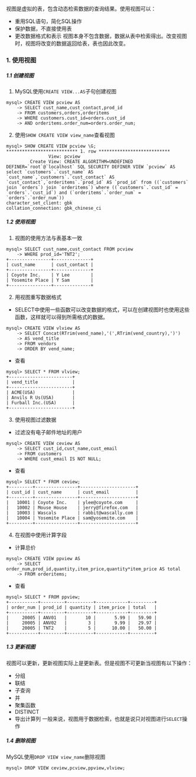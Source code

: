 视图是虚拟的表，包含动态检索数据的查询结果。使用视图可以：
- 重用SQL语句，简化SQL操作
- 保护数据，不直接使用表
- 更改数据格式和表示
视图本身不包含数据，数据从表中检索得出。改变视图时，视图将改变的数据返回给表，表也因此改变。

### 1. 使用视图
##### 1.1 创建视图
1. MySQL使用`CREATE VIEW...AS`子句创建视图
```mysql
mysql> CREATE VIEW pcview AS
    -> SELECT cust_name,cust_contact,prod_id
    -> FROM customers,orders,orderitems
    -> WHERE customers.cust_id=orders.cust_id
    -> AND orderitems.order_num=orders.order_num;
```

2. 使用`SHOW CREATE VIEW view_name`查看视图
```mysql
mysql> SHOW CREATE VIEW pcview \G;
*************************** 1. row ***************************
                View: pcview
         Create View: CREATE ALGORITHM=UNDEFINED DEFINER=`root`@`localhost` SQL SECURITY DEFINER VIEW `pcview` AS select `customers`.`cust_name` AS `cust_name`,`customers`.`cust_contact` AS `cust_contact`,`orderitems`.`prod_id` AS `prod_id` from ((`customers` join `orders`) join `orderitems`) where ((`customers`.`cust_id` = `orders`.`cust_id`) and (`orderitems`.`order_num` = `orders`.`order_num`))
character_set_client: gbk
collation_connection: gbk_chinese_ci
```
##### 1.2 使用视图
1. 视图的使用方法与表基本一致
```mysql
mysql> SELECT cust_name,cust_contact FROM pcview
    -> WHERE prod_id='TNT2';
+----------------+--------------+
| cust_name      | cust_contact |
+----------------+--------------+
| Coyote Inc.    | Y Lee        |
| Yosemite Place | Y Sam        |
+----------------+--------------+
```
2. 用视图重写数据格式
- SELECT中使用一些函数可以改变数据的格式，可以在创建视图时也使用这些函数，这样就可以得到所需格式的数据。
```mysql
mysql> CREATE VIEW vlview AS
    -> SELECT Concat(RTrim(vend_name),'(',RTrim(vend_country),')')
    -> AS vend_title
    -> FROM vendors
    -> ORDER BY vend_name;
```
- 查看
```mysql
mysql> SELECT * FROM vlview;
+------------------------+
| vend_title             |
+------------------------+
| ACME(USA)              |
| Anvils R Us(USA)       |
| Furball Inc.(USA)      |
+------------------------+
```
3. 使用视图过滤数据
- 过滤没有电子邮件地址的用户
```mysql
mysql> CREATE VIEW ceview AS
    -> SELECT cust_id,cust_name,cust_email
    -> FROM customers
    -> WHERE cust_email IS NOT NULL;
```

- 查看
```mysql
mysql> SELECT * FROM ceview;
+---------+----------------+---------------------+
| cust_id | cust_name      | cust_email          |
+---------+----------------+---------------------+
|   10001 | Coyote Inc.    | ylee@coyote.com     |
|   10002 | Mouse House    | jerry@firefox.com   |
|   10003 | Wascals        | rabbit@wascally.com |
|   10004 | Yosemite Place | sam@yosemite.com    |
+---------+----------------+---------------------+
```

4. 在视图中使用计算字段
- 计算总价
```mysql
mysql> CREATE VIEW ppview AS
    -> SELECT order_num,prod_id,quantity,item_price,quantity*item_price AS total
    -> FROM orderitems;
```

- 查看
```mysql
mysql> SELECT * FROM ppview;
+-----------+---------+----------+------------+---------+
| order_num | prod_id | quantity | item_price | total   |
+-----------+---------+----------+------------+---------+
|     20005 | ANV01   |       10 |       5.99 |   59.90 |
|     20005 | ANV02   |        3 |       9.99 |   29.97 |
|     20005 | TNT2    |        5 |      10.00 |   50.00 |
+-----------+---------+----------+------------+---------+
```

##### 1.3 更新视图
视图可以更新，更新视图实际上是更新表。但是视图不可更新当视图有以下操作：
- 分组
- 联结
- 子查询
- 并
- 聚集函数
- DISTINCT
- 导出计算列
一般来说，视图用于数据检索，也就是说只对视图进行`SELECT`操作

##### 1.4 删除视图
MySQL使用`DROP VIEW view_name`删除视图
```mysql
mysql> DROP VIEW ceview,pcview,ppview,vlview;
```

